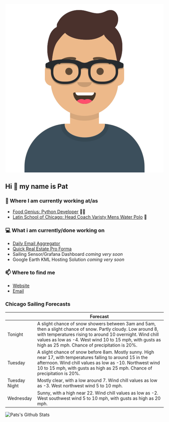[![Social banner for p-j-falconer](https://raw.githubusercontent.com/P-J-FALCONER/P-J-FALCONER/master/assets/avataaars.svg)](https://patfalconer.com/)
## Hi :wave: my name is Pat

### 💼 Where I am currently working at/as
- [Food Genius: Python Developer](https://getfoodgenius.com/) 🍔🐍
- [Latin School of Chicago: Head Coach Varisty Mens Water Polo](https://www.latinschool.org/) 🤽


### 💻 What i am currently/done working on
 - [Daily Email Aggregator](https://github.com/P-J-FALCONER/dott_daily_mail)
 - [Quick Real Estate Pro Forma](https://github.com/P-J-FALCONER/henry)
 - Sailing Sensor/Grafana Dashboard *coming very soon*
 - Google Earth KML Hosting Solution *coming very soon*

### 📫 Where to find me
 - [Website](https://patfalconer.com/)
 - [Email](mailto:patrick.j.falconer@gmail.com)


### Chicago Sailing Forecasts
|   | Forecast  |
|---|---|
| Tonight | A slight chance of snow showers between 3am and 5am, then a slight chance of snow. Partly cloudy. Low around 8, with temperatures rising to around 10 overnight. Wind chill values as low as -4. West wind 10 to 15 mph, with gusts as high as 25 mph. Chance of precipitation is 20%. |
| Tuesday | A slight chance of snow before 8am. Mostly sunny. High near 17, with temperatures falling to around 15 in the afternoon. Wind chill values as low as -10. Northwest wind 10 to 15 mph, with gusts as high as 25 mph. Chance of precipitation is 20%. |
| Tuesday Night | Mostly clear, with a low around 7. Wind chill values as low as -3. West northwest wind 5 to 10 mph. |
| Wednesday | Sunny, with a high near 22. Wind chill values as low as -2. West southwest wind 5 to 10 mph, with gusts as high as 20 mph. |

![Pats's Github Stats](https://github-readme-stats.vercel.app/api?username=p-j-falconer&show_icons=true&theme=radical)
